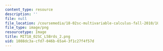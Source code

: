 ```yaml
---
content_type: resource
description: ''
file: null
file_location: /coursemedia/18-02sc-multivariable-calculus-fall-2010/1088dc3acfd7046b65a43f1c27f4f57d_MIT18_02SC_L5Brds_2.png
file_type: image/png
resourcetype: Image
title: MIT18_02SC_L5Brds_2.png
uid: 1088dc3a-cfd7-046b-65a4-3f1c27f4f57d
---
```

